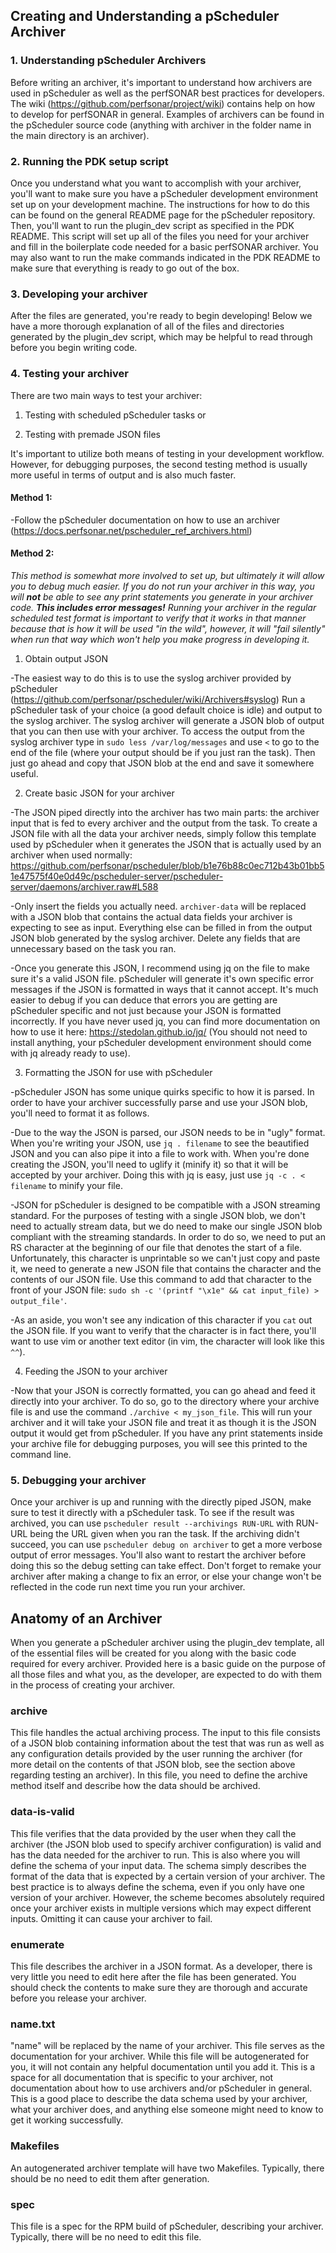 ## Creating and Understanding a pScheduler Archiver

### 1. Understanding pScheduler Archivers
Before writing an archiver, it's important to understand how archivers are used in pScheduler as well as the perfSONAR 
best practices for developers. The wiki (https://github.com/perfsonar/project/wiki) contains help on how to develop for perfSONAR
in general. Examples of archivers can be found in the pScheduler source code (anything with archiver in the folder name in the 
main directory is an archiver).

### 2. Running the PDK setup script
Once you understand what you want to accomplish with your archiver, you'll want to make sure you have a pScheduler development 
environment set up on your development machine. The instructions for how to do this can be found on the general README page for 
the pScheduler repository. Then, you'll want to run the plugin_dev script as specified in the PDK README. This script will set 
up all of the files you need for your archiver and fill in the boilerplate code needed for a basic perfSONAR archiver. You
may also want to run the make commands indicated in the PDK README to make sure that everything is ready to go out of the box.

### 3. Developing your archiver
After the files are generated, you're ready to begin developing! Below we have a more thorough explanation of all of the files 
and directories generated by the plugin_dev script, which may be helpful to read through before you begin writing code.

### 4. Testing your archiver
There are two main ways to test your archiver:

1. Testing with scheduled pScheduler tasks or

2. Testing with premade JSON files

It's important to utilize both means of testing in your development workflow. However, for debugging purposes, the second 
testing method is usually more useful in terms of output and is also much faster.

#### Method 1:

-Follow the pScheduler documentation on how to use an archiver (https://docs.perfsonar.net/pscheduler_ref_archivers.html)

#### Method 2:

_This method is somewhat more involved to set up, but ultimately it will allow you to debug much easier. If you do not run 
your archiver in this way, you will **not** be able to see any print statements you generate in your archiver code. **This 
includes error messages!** Running your archiver in the regular scheduled test format is important to verify that it works 
in that manner because that is how it will be used "in the wild", however, it will "fail silently" when run that way which won't 
help you make progress in developing it._

1. Obtain output JSON

-The easiest way to do this is to use the syslog archiver provided by pScheduler (https://github.com/perfsonar/pscheduler/wiki/Archivers#syslog)
Run a pScheduler task of your choice (a good default choice is idle) and output to the syslog archiver. The syslog archiver 
will generate a JSON blob of output that you can then use with your archiver. To access the output from the syslog archiver 
type in 
```sudo less /var/log/messages``` and use ```<``` to go to the end of the file (where your output should be if you just ran
 the task). Then just go ahead and copy that JSON blob at the end and save it somewhere useful.
 
 2. Create basic JSON for your archiver
 
 -The JSON piped directly into the archiver has two main parts: the archiver input that is fed to every archiver and the output from the task. To create a JSON file with all the data your archiver needs, simply follow this template used by 
 pScheduler when it generates the JSON that is actually used by an archiver when used normally: https://github.com/perfsonar/pscheduler/blob/b1e76b88c0ec712b43b01bb51e47575f40e0d49c/pscheduler-server/pscheduler-server/daemons/archiver.raw#L588
 
 -Only insert the fields you actually need. ```archiver-data``` will be replaced with a JSON blob that contains the actual data fields your archiver is expecting to see as input. Everything else can be filled in from the output JSON blob generated 
 by the syslog archiver. Delete any fields that are unnecessary based on the task you ran.
 
 -Once you generate this JSON, I recommend using jq on the file to make sure it's a valid JSON file. pScheduler will generate it's own specific error messages if the JSON is formatted in ways that it cannot accept. It's much easier to debug if you can deduce that errors you are getting are pScheduler specific and not just because your JSON is formatted incorrectly. If you have never used jq, you can find more documentation on how to use it here: https://stedolan.github.io/jq/ (You should not 
 need to install anything, your pScheduler development environment should come with jq already ready to use).
 
 3. Formatting the JSON for use with pScheduler
 
 -pScheduler JSON has some unique quirks specific to how it is parsed. In order to have your archiver successfully parse and use your JSON blob, you'll need to format it as follows.
 
 -Due to the way the JSON is parsed, our JSON needs to be in "ugly" format. When you're writing your JSON, use ```jq . filename``` to see the beautified JSON and you can also pipe it into a file to work with. When you're done creating the JSON, 
 you'll need to uglify it (minify it) so that it will be accepted by your archiver. Doing this with jq is easy, just use ```jq -c . < filename``` to minify your file. 
 
 -JSON for pScheduler is designed to be compatible with a JSON streaming standard. For the purposes of testing with a single JSON blob, we don't need to actually stream data, but we do need to make our single JSON blob compliant with the streaming standards. In order to do so, we need to put an RS character at the beginning of our file that denotes the start of a file. Unfortunately, this character is unprintable so we can't just copy and paste it, we need to generate a new JSON file that contains the character and the contents of our JSON file. Use this command to add that character to the front of your JSON file: ```sudo sh -c '(printf "\x1e" && cat input_file) > output_file'```.
 
 -As an aside, you won't see any indication of this character if you ```cat``` out the JSON file. If you want to verify that the character is in fact there, you'll want to use vim or another text editor (in vim, the character will look like this ```^^```). 
 
 4. Feeding the JSON to your archiver
 
 -Now that your JSON is correctly formatted, you can go ahead and feed it directly into your archiver. To do so, go to the directory where your archive file is and use the command ```./archive < my_json_file```. This will run your archiver and it will take your JSON file and treat it as though it is the JSON output it would get from pScheduler. If you have any print statements inside your archive file for debugging purposes, you will see this printed to the command line.
 
 ### 5. Debugging your archiver
 
 Once your archiver is up and running with the directly piped JSON, make sure to test it directly with a pScheduler task. To see if the result was archived, you can use ```pscheduler result --archivings RUN-URL``` with RUN-URL being the URL given when you ran the task. If the archiving didn't succeed, you can use ```pscheduler debug on archiver``` to get a more verbose output of error messages. You'll also want to restart the archiver before doing this so the debug setting can take effect. Don't forget to remake your archiver after making a change to fix an error, or else your change won't be reflected in the code run next time you run your archiver.
## Anatomy of an Archiver
When you generate a pScheduler archiver using the plugin_dev template, all of the essential files will be created for you along with the basic code required for every archiver. Provided here is a basic guide on the purpose of all those files and what you, as the developer, are expected to do with them in the process of creating your archiver.
### archive
This file handles the actual archiving process. The input to this file consists of a JSON blob containing information about the test that was run as well as any configuration details provided by the user running the archiver (for more detail on the contents of that JSON blob, see the section above regarding testing an archiver). In this file, you need to define the archive method itself and describe how the data should be archived.
### data-is-valid
This file verifies that the data provided by the user when they call the archiver (the JSON blob used to specify archiver configuration) is valid and has the data needed for the archiver to run. This is also where you will define the schema of your input data. The schema simply describes the format of the data that is expected by a certain version of your archiver. The best practice is to always define the schema, even if you only have one version of your archiver. However, the scheme becomes absolutely required once your archiver exists in multiple versions which may expect different inputs. Omitting it can cause your archiver to fail.
### enumerate
This file describes the archiver in a JSON format. As a developer, there is very little you need to edit here after the file has been generated. You should check the contents to make sure they are thorough and accurate before you release your archiver.
### name.txt
"name" will be replaced by the name of your archiver. This file serves as the documentation for your archiver. While this file will be autogenerated for you, it will not contain any helpful documentation until you add it. This is a space for all documentation that is specific to your archiver, not documentation about how to use archivers and/or pScheduler in general. This is a good place to describe the data schema used by your archiver, what your archiver does, and anything else someone might need to know to get it working successfully. 
### Makefiles
An autogenerated archiver template will have two Makefiles. Typically, there should be no need to edit them after generation.
### spec
This file is a spec for the RPM build of pScheduler, describing your archiver. Typically, there will be no need to edit this file.
